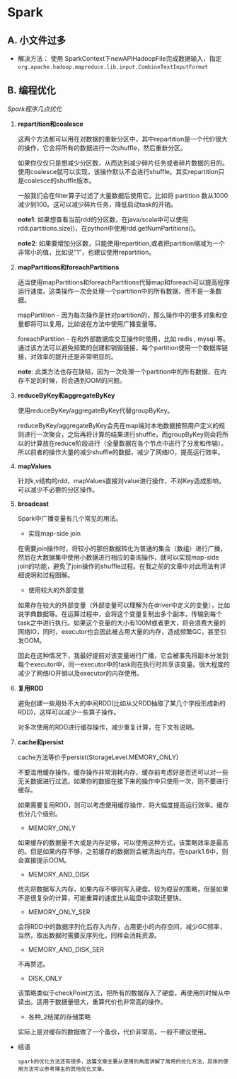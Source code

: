 # Spark

## A. 小文件过多
* 解决方法：
        使用 SparkContext下newAPIHadoopFile完成数据输入，指定`org.apache.hadoop.mapreduce.lib.input.CombineTextInputFormat`


## B. 编程优化
   *Spark程序几点优化*

1. **repartition和coalesce**

      这两个方法都可以用在对数据的重新分区中，其中repartition是一个代价很大的操作，它会将所有的数据进行一次shuffle，然后重新分区。

      如果你仅仅只是想减少分区数，从而达到减少碎片任务或者碎片数据的目的。使用coalesce就可以实现，该操作默认不会进行shuffle。其实repartition只是coalesce的shuffle版本。

      一般我们会在filter算子过滤了大量数据后使用它。比如将 partition 数从1000减少到100。这可以减少碎片任务，降低启动task的开销。

      **note1**: 如果想查看当前rdd的分区数，在java/scala中可以使用rdd.partitions.size()，在python中使用rdd.getNumPartitions()。

      **note2**: 如果要增加分区数，只能使用repartition,或者把partition缩减为一个非常小的值，比如说“1”，也建议使用repartition。

2. **mapPartitions和foreachPartitions**

      适当使用mapPartitions和foreachPartitions代替map和foreach可以提高程序运行速度。这类操作一次会处理一个partition中的所有数据，而不是一条数据。

      mapPartition - 因为每次操作是针对partition的，那么操作中的很多对象和变量都将可以复用，比如说在方法中使用广播变量等。

      foreachPartition - 在和外部数据库交互操作时使用，比如 redis , mysql 等。通过该方法可以避免频繁的创建和销毁链接，每个partition使用一个数据库链接，对效率的提升还是非常明显的。

      **note**: 此类方法也存在缺陷，因为一次处理一个partition中的所有数据，在内存不足的时候，将会遇到OOM的问题。

3. **reduceByKey和aggregateByKey**

      使用reduceByKey/aggregateByKey代替groupByKey。

      reduceByKey/aggregateByKey会先在map端对本地数据按照用户定义的规则进行一次聚合，之后再将计算的结果进行shuffle，而groupByKey则会将所以的计算放在reduce阶段进行（全量数据在各个节点中进行了分发和传输）。所以前者的操作大量的减少shuffle的数据，减少了网络IO，提高运行效率。

4. **mapValues**

      针对k,v结构的rdd，mapValues直接对value进行操作，不对Key造成影响，可以减少不必要的分区操作。

5. **broadcast**

      Spark中广播变量有几个常见的用法。

      - 实现map-side join

      在需要join操作时，将较小的那份数据转化为普通的集合（数组）进行广播，然后在大数据集中使用小数据进行相应的查询操作，就可以实现map-side join的功能，避免了join操作的shuffle过程。在我之前的文章中对此用法有详细说明和过程图解。

      - 使用较大的外部变量

      如果存在较大的外部变量（外部变量可以理解为在driver中定义的变量），比如说字典数据等。在运算过程中，会将这个变量复制出多个副本，传输到每个task之中进行执行。如果这个变量的大小有100M或者更大，将会浪费大量的网络IO，同时，executor也会因此被占用大量的内存，造成频繁GC，甚至引发OOM。

      因此在这种情况下，我最好提前对该变量进行广播，它会被事先将副本分发到每个executor中，同一executor中的task则在执行时共享该变量。很大程度的减少了网络IO开销以及executor的内存使用。

6. **复用RDD**

      避免创建一些用处不大的中间RDD(比如从父RDD抽取了某几个字段形成新的RDD)，这样可以减少一些算子操作。

      对多次使用的RDD进行缓存操作，减少重复计算，在下文有说明。

7. **cache和persist**

      cache方法等价于persist(StorageLevel.MEMORY_ONLY)

      不要滥用缓存操作。缓存操作非常消耗内存，缓存前考虑好是否还可以对一些无关数据进行过滤。如果你的数据在接下来的操作中只使用一次，则不要进行缓存。

      如果需要复用RDD，则可以考虑使用缓存操作，将大幅度提高运行效率。缓存也分几个级别。

      - MEMORY_ONLY

      如果缓存的数据量不大或是内存足够，可以使用这种方式，该策略效率是最高的。但是如果内存不够，之前缓存的数据则会被清出内存。在spark1.6中，则会直接提示OOM。

      - MEMORY_AND_DISK

      优先将数据写入内存，如果内存不够则写入硬盘。较为稳妥的策略，但是如果不是很复杂的计算，可能重算的速度比从磁盘中读取还要快。

      - MEMORY_ONLY_SER

      会将RDD中的数据序列化后存入内存，占用更小的内存空间，减少GC频率，当然，取出数据时需要反序列化，同样会消耗资源。

      - MEMORY_AND_DISK_SER

      不再赘述。

      - DISK_ONLY

      该策略类似于checkPoint方法，把所有的数据存入了硬盘，再使用的时候从中读出。适用于数据量很大，重算代价也非常高的操作。

      - 各种_2结尾的存储策略

      实际上是对缓存的数据做了一个备份，代价非常高，一般不建议使用。

* 结语

      spark的优化方法还有很多，这篇文章主要从使用的角度讲解了常用的优化方法，具体的使用方法可以参考博主的其他优化文章。
